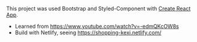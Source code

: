 This project was used Bootstrap and Styled-Component with [Create React App](https://github.com/facebook/create-react-app).

- Learned from https://www.youtube.com/watch?v=-edmQKcOW8s
- Build with Netlify, seeing https://shopping-kexi.netlify.com/

